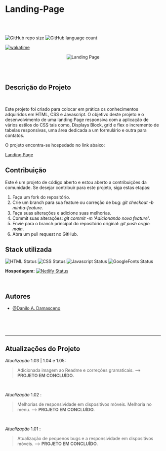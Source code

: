 # Landing-Page

</hr>
</br>
</br>

![GitHub repo size](https://img.shields.io/github/repo-size/DaniloADamasceno/Html-e-CSS?style=for-the-badge)
![GitHub language count](https://img.shields.io/github/languages/count/DaniloADamasceno/Html-e-CSS?style=for-the-badge)

[![wakatime](https://wakatime.com/badge/github/DaniloADamasceno/Html-e-CSS.svg)](https://wakatime.com/badge/github/DaniloADamasceno/Html-e-CSS)


<!-- Imagem da Tela inicial do Aplicativo -->
<div align="center">

![Landing Page](https://user-images.githubusercontent.com/71226047/179368742-b86caef1-bc23-4156-a295-c57a2eafdf44.jpg)
 </div>

</br>
</br>

## Descrição do Projeto

</br>

Este projeto foi criado para colocar em prática os conhecimentos adquiridos em HTML, CSS e Javascript.
  O objetivo deste projeto e o desenvolvimento de uma landing Page responsiva com a aplicação de vários estilos do CSS tais como, Displays Block, grid e flex o incremento de tabelas responsivas, uma área dedicada a um formulário e outra para contatos.

O projeto encontra-se hospedado no link abaixo:

[Landing Page](https://landingproject102.netlify.app/)

## Contribuição

Este é um projeto de código aberto e estou aberto a contribuições da comunidade.
Se desejar contribuir para este projeto, siga estas etapas:

1. Faça um fork do repositório.
2. Crie um branch para sua feature ou correção de bug: *git checkout -b minha-feature*.
3. Faça suas alterações e adicione suas melhorias.
4. Commit suas alterações: *git commit -m 'Adicionando nova feature'*.
5. Envie para o branch principal do repositório original: *git push origin main*.
6. Abra um pull request no GitHub.

## Stack utilizada

![HTML Status](https://img.shields.io/badge/HTML5-E34F26?style=for-the-badge&logo=html5&logoColor=white)
![CSS Status](https://img.shields.io/badge/CSS3-1572B6?style=for-the-badge&logo=css3&logoColor=white)
![Javascript Status](https://img.shields.io/badge/JavaScript-323330?style=for-the-badge&logo=javascript&logoColor=F7DF1E)
![GoogleFonts Status](https://img.shields.io/badge/Google-Fonts-green)

**Hospedagem:**     [![Netlify Status](https://api.netlify.com/api/v1/badges/4fcccf50-a6d6-452b-839e-6852f4824112/deploy-status)](https://app.netlify.com/sites/clocktimer101/deploys)

</br>

## Autores

- [@Danilo A. Damasceno](https://github.com/DaniloADamasceno/)

</br>
</br>
</br>

________________________________________________________________________________________________________________________________________________________________

## Atualizações do Projeto

 *Atualização* 1.03 | 1.04 e 1.05:
> Adicionada imagem ao Readme e correções gramaticais.
> --> **PROJETO EM CONCLUÍDO.**
</br>


*Atualização* 1.02 :
> Melhorias de responsividade em dispositivos móveis.
> Melhoria no menu.
> --> **PROJETO EM CONCLUÍDO.**
</br>

*Atualização* 1.01 :
> Atualização de pequenos bugs e a responsividade em dispositivos móveis.
> --> **PROJETO EM CONCLUÍDO.**
</br>
